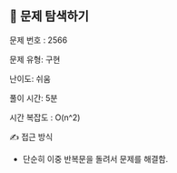 ## 📌 문제 탐색하기

문제 번호 : 2566

문제 유형: 구현

난이도: 쉬움

풀이 시간: 5분

시간 복잡도 : O(n^2)

✍ 접근 방식

- 단순히 이중 반복문을 돌려서 문제를 해결함.
